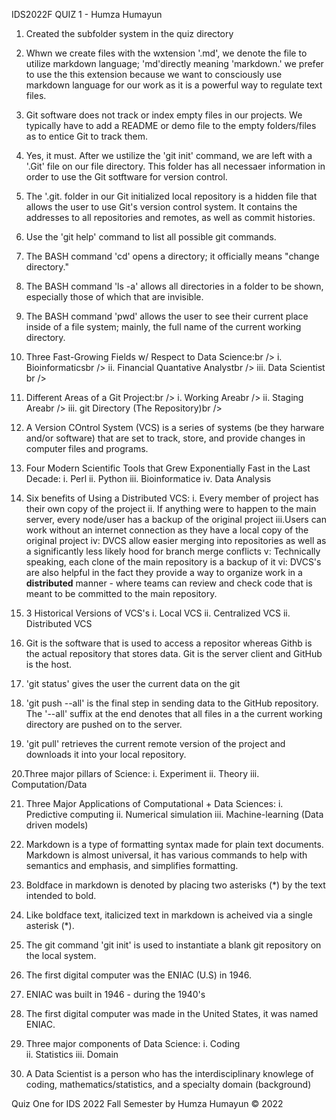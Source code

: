 IDS2022F QUIZ 1 - Humza Humayun

1. Created the subfolder system in the quiz directory

2. Whwn we create files with the wxtension '.md', we denote the file to utilize markdown language; 'md'directly meaning 'markdown.'
we prefer to use the this extension because we want to consciously use markdown language for our work as it is a powerful way to regulate text files.

3. Git software does not track or index empty files in our projects. We typically have to add a README or demo file to the empty folders/files 
as to entice Git to track them.

4. Yes, it must. After we ustilize the 'git init' command, we are left with a '.Git' file on our file directory. This folder has all necessaer information 
in order to use the Git sotftware for version control. 

5. The '.git. folder in our Git initialized local repository is a hidden file that allows the user to use Git's version control system. It 
contains the addresses to all repositories and remotes, as well as commit histories.

6. Use the 'git help' command to list all possible git commands.

7. The BASH command 'cd' opens a directory; it officially means "change directory."

8. The BASH command 'ls -a' allows all directories in a folder to be shown, especially those of which that are invisible. 

9. The BASH command 'pwd' allows the user to see their current place inside of a file system; mainly, the full name of the current working directory.

10. Three Fast-Growing Fields w/ Respect to Data Science:br />
	i. Bioinformaticsbr />
	ii. Financial Quantative Analystbr />
	iii. Data Scientist br />

11. Different Areas of a Git Project:br />
	i. Working Areabr />
	ii. Staging Areabr />
	iii. git Directory (The Repository)br />
12. A Version COntrol System (VCS) is a series of systems (be they harware and/or software) that are set to track, store, and provide changes 
in computer files and programs.

13. Four Modern Scientific Tools that Grew Exponentially Fast in the Last Decade:
	i. Perl 
	ii. Python
	iii. Bioinformatice
	iv. Data Analysis

14. Six benefits of Using a Distributed VCS:
	i. Every member of project has their own copy of the project
	ii. If anything were to happen to the main server, every node/user has a backup of the original project
	iii.Users can work without an internet connection as they have a local copy of the original project
	iv: DVCS allow easier merging into repositories as well as a significantly less likely hood for branch merge conflicts
	v: Technically speaking, each clone of the main repository is a backup of it
	vi: DVCS's are also helpful in the fact they provide a way to organize work in a **distributed** manner - where teams can review and 
	check code that is meant to be committed to the main repository. 

15. 3 Historical Versions of VCS's
	i. Local VCS
	ii. Centralized VCS
	ii. Distributed VCS

16. Git is the software that is used to access a repositor whereas Githb is the actual repository that stores data. Git is the server client
and GitHub is the host.

17. 'git status' gives the user the current data on the git 

18. 'git push --all' is the final step in sending data to the GitHub repository. The '--all' suffix at the end denotes that all files in a 
the current working directory are pushed on to the server.

19. 'git pull' retrieves the current remote version of the project and downloads it into your local repository.

20.Three major pillars of Science:
	i. Experiment
	ii. Theory
	iii. Computation/Data


21. Three Major Applications of Computational + Data Sciences:
	i. Predictive computing
	ii. Numerical simulation
	iii. Machine-learning (Data driven models)

22. Markdown is a type of formatting syntax made for plain text documents. Markdown is almost universal, it 
has various commands to help with semantics and emphasis, and simplifies formatting.

23. Boldface in markdown is denoted by placing two asterisks (*) by the text intended to bold.

24. Like boldface text, italicized text in markdown is acheived via a single asterisk (*).

25. The git command 'git init' is used to instantiate a blank git repository on the local system.

26. The first digital computer was the ENIAC (U.S) in 1946.

27. ENIAC was built in 1946 - during the 1940's

28. The first digital computer was made in the United States, it was named ENIAC.

29. Three major components of Data Science:
	i. Coding  
	ii. Statistics 
	iii. Domain

30. A Data Scientist is a person who has the interdisciplinary knowlege of coding, mathematics/statistics, and a specialty domain (background)

 	


Quiz One for IDS 2022 Fall Semester by Humza Humayun © 2022 
